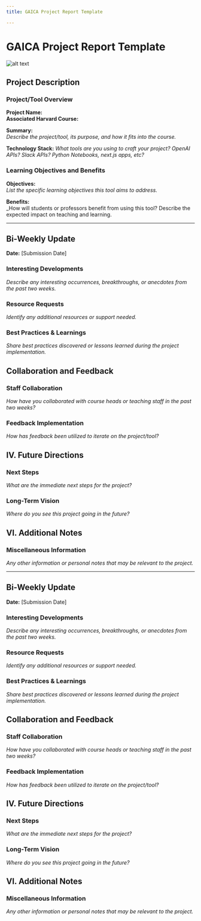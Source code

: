 ```yaml
---
title: GAICA Project Report Template

---
```


# GAICA Project Report Template


![alt text](https://files.slack.com/files-pri/T0HTW3H0V-F06K15JNQ5U/androgenous_cyborg_teacher__1_.webp?pub_secret=61b670aafc)

## Project Description

### Project/Tool Overview
**Project Name:**  
**Associated Harvard Course:**  
 
**Summary:**  
_Describe the project/tool, its purpose, and how it fits into the course._

**Technology Stack:** *What tools are you using to craft your project? OpenAI APIs? Slack APIs? Python Notebooks, next.js apps, etc?*

### Learning Objectives and Benefits
**Objectives:**  
_List the specific learning objectives this tool aims to address._

**Benefits:**  
_How will students or professors benefit from using this tool? Describe the expected impact on teaching and learning.

---


## Bi-Weekly Update
**Date:** [Submission Date]

### Interesting Developments
_Describe any interesting occurrences, breakthroughs, or anecdotes from the past two weeks._

### Resource Requests
_Identify any additional resources or support needed._

### Best Practices & Learnings
_Share best practices discovered or lessons learned during the project implementation._

## Collaboration and Feedback

### Staff Collaboration
_How have you collaborated with course heads or teaching staff in the past two weeks?_

### Feedback Implementation
_How has feedback been utilized to iterate on the project/tool?_

## IV. Future Directions

### Next Steps
_What are the immediate next steps for the project?_

### Long-Term Vision
_Where do you see this project going in the future?_

## VI. Additional Notes

### Miscellaneous Information
_Any other information or personal notes that may be relevant to the project._

---


## Bi-Weekly Update
**Date:** [Submission Date]

### Interesting Developments
_Describe any interesting occurrences, breakthroughs, or anecdotes from the past two weeks._

### Resource Requests
_Identify any additional resources or support needed._

### Best Practices & Learnings
_Share best practices discovered or lessons learned during the project implementation._

## Collaboration and Feedback

### Staff Collaboration
_How have you collaborated with course heads or teaching staff in the past two weeks?_

### Feedback Implementation
_How has feedback been utilized to iterate on the project/tool?_

## IV. Future Directions

### Next Steps
_What are the immediate next steps for the project?_

### Long-Term Vision
_Where do you see this project going in the future?_

## VI. Additional Notes

### Miscellaneous Information
_Any other information or personal notes that may be relevant to the project._


